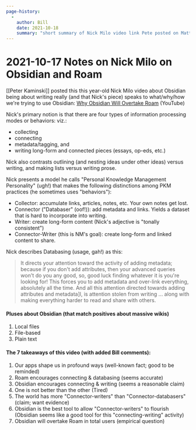 ```yaml
---
page-history: 
  -
    author: Bill
    date: 2021-10-18
    summary: "short summary of Nick Milo video link Pete posted on Mattermost"
---
```

# 2021-10-17 Notes on Nick Milo on Obsidian and Roam


[[Peter Kaminski]] posted this this year-old Nick Milo video about Obsidian being about writing really (and that Nick's piece) speaks to what/why/how we're trying to use Obsidian: [Why Obsidian Will Overtake Roam](https://www.youtube.com/watch?v=_x54XJrECvk) (YouTube)

Nick's primary notion is that there are four types of information processing modes or behaviors: viz.:

- collecting
- connecting
- metadata/tagging, and
- writing long-form and connected pieces (essays, op-eds, etc.)

Nick also contrasts outlining (and nesting ideas under other ideas) versus writing, and making lists versus writing prose.

Nick presents a model he calls "Personal Knowledge Management Personality" (ugh!) that makes the following distinctions among PKM practices (he sometimes uses "behaviors"):

- Collector: accumulate links, articles, notes, etc. Your own notes get lost.
- Connector ("Databaser" (oof!)): add metadata and links. Yields a dataset that is hard to incorporate into writing.
- Writer: create long-form content (Nick's adjective is "tonally consistent")
- Connector-Writer (this is NM's goal): create long-form and linked content to share.
	
Nick describes Databasing (usage, gah!) as this:

> It directs your attention toward the activity of adding metadata; because if you don't add attributes, then your advanced queries won't do you any good, so, good luck finding whatever it is you're looking for! This forces you to add metadata and over-link everything, absolutely all the time. And all this attention directed towards adding attributes and metadata]l, is attention stolen from writing ... along with making everything harder to read and share with others.

#### Pluses about Obsidian (that match positives about massive wikis)

1. Local files
2. File-based
3. Plain text

#### The 7 takeaways of this video (with added Bill comments):

1. Our apps shape us in profound ways (well-known fact; good to be reminded)
2. Roam encourages connecting & databasing (seems accurate)
3. Obsidian encourages connecting & writing (seems a reasonable claim)
4. One is not better than the other (Tired)
5. The world has more "Connector-writers" than "Connector-databasers" (claim; want evidence)
6. Obsidian is the best tool to allow "Connector-writers" to flourish (Obsidian seems like a good tool for this "connecting-writing" activity)
7. Obsidian will overtake Roam in total users (empirical question)